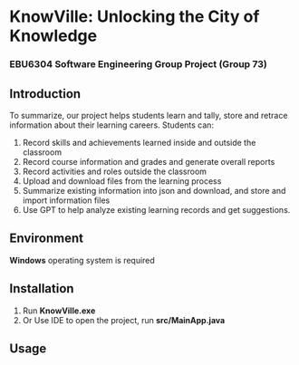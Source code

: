 # KnowVille: Unlocking the City of Knowledge
### EBU6304 Software Engineering Group Project (Group 73)
## Introduction
To summarize, our project helps students learn and tally, store and retrace information about their learning careers. Students can:
1. Record skills and achievements learned inside and outside the classroom
2. Record course information and grades and generate overall reports
3. Record activities and roles outside the classroom
4. Upload and download files from the learning process
5. Summarize existing information into json and download, and store and import information files
6. Use GPT to help analyze existing learning records and get suggestions.
## Environment
**Windows** operating system is required
## Installation
1. Run **KnowVille.exe**
2. Or Use IDE to open the project, run **src/MainApp.java**
## Usage
